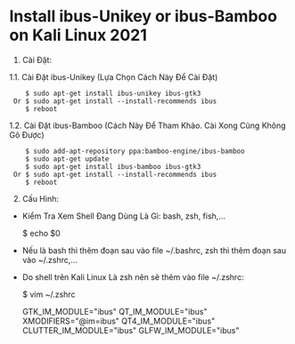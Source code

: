 # Install ibus-Unikey or ibus-Bamboo on Kali Linux 2021
1. Cài Đặt:

  1.1. Cài Đặt ibus-Unikey (Lựa Chọn Cách Này Để Cài Đặt)
  
        $ sudo apt-get install ibus-unikey ibus-gtk3
     Or $ sudo apt-get install --install-recommends ibus
        $ reboot
     
  1.2. Cài Đặt ibus-Bamboo (Cách Này Để Tham Khảo. Cài Xong Cũng Không Gõ Được)
  
        $ sudo add-apt-repository ppa:bamboo-engine/ibus-bamboo
        $ sudo apt-get update
        $ sudo apt-get install ibus-bamboo ibus-gtk3
     Or $ sudo apt-get install --install-recommends ibus
        $ reboot

2. Cấu Hình:
- Kiểm Tra Xem Shell Đang Dùng Là Gì: bash, zsh, fish,...

  $ echo $0
- Nếu là bash thì thêm đoạn sau vào file ~/.bashrc, zsh thì thêm đoạn sau vào ~/.zshrc,...
- Do shell trên Kali Linux Là zsh nên sẽ thêm vào file ~/.zshrc:

  $ vim ~/.zshrc
  
    GTK_IM_MODULE="ibus"
    QT_IM_MODULE="ibus"
    XMODIFIERS="@im=ibus"
    QT4_IM_MODULE="ibus"
    CLUTTER_IM_MODULE="ibus"
    GLFW_IM_MODULE="ibus"
